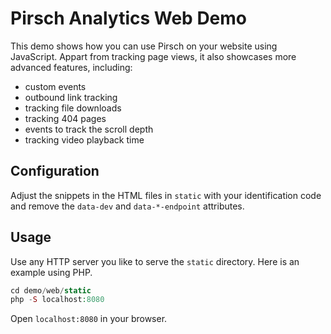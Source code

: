 # Pirsch Analytics Web Demo

This demo shows how you can use Pirsch on your website using JavaScript. Appart from tracking page views, it also showcases more advanced features, including:

* custom events
* outbound link tracking
* tracking file downloads
* tracking 404 pages
* events to track the scroll depth
* tracking video playback time

## Configuration

Adjust the snippets in the HTML files in `static` with your identification code and remove the `data-dev` and `data-*-endpoint` attributes.

## Usage

Use any HTTP server you like to serve the `static` directory. Here is an example using PHP.

```php
cd demo/web/static
php -S localhost:8080
```

Open `localhost:8080` in your browser.
